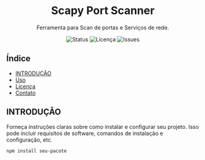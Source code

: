 
<h1 align="center">Scapy Port Scanner</h1>

<p align="center">
  Ferramenta para Scan de portas e Serviços de rede.
</p>

<p align="center">
  <img src="https://img.shields.io/badge/Status-%20Finalizado-yellow" alt="Status">
  <img src="https://img.shields.io/github/license/seu-usuario/seu-repositorio" alt="Licença">
  <img src="https://img.shields.io/github/issues/seu-usuario/seu-repositorio" alt="Issues">
</p>

## Índice
- [INTRODUÇÃO](#INTRODUÇÃO)
- [Uso](#uso)
- [Licença](#licença)
- [Contato](#contato)


## INTRODUÇÃO

Forneça instruções claras sobre como instalar e configurar seu projeto. Isso pode incluir requisitos de software, comandos de instalação e configuração, etc.

```bash
npm install seu-pacote
